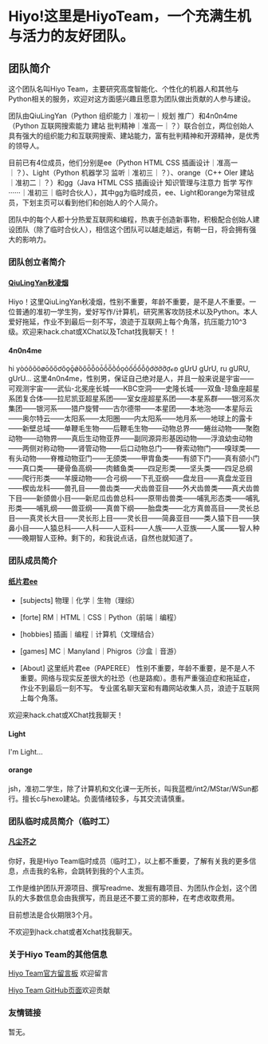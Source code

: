 # Hiyo!这里是HiyoTeam，一个充满生机与活力的友好团队。
## 团队简介
这个团队名叫Hiyo Team，主要研究高度智能化、个性化的机器人和其他与Python相关的服务，欢迎对这方面感兴趣且愿意为团队做出贡献的人参与建设。

团队由QiuLingYan（Python 组织能力｜准初一｜规划 推广）和4n0n4me（Python 互联网搜索能力 建站 批判精神｜准高一｜？）联合创立，两位创始人具有强大的组织能力和互联网搜索、建站能力，富有批判精神和开源精神，是优秀的领导人。

目前已有4位成员，他们分别是ee（Python HTML CSS 插画设计｜准高一｜？）、Light（Python 机器学习 监听｜准初三｜？）、orange（C++ OIer 建站｜准初二｜？）和gg（Java HTML   CSS 插画设计 知识管理与注意力 哲学 写作······｜准初三｜临时合伙人），其中gg为临时成员，ee、Light和orange为常驻成员，下划主页可以看到他们和创始人的个人简介。

团队中的每个人都十分热爱互联网和编程，热衷于创造新事物，积极配合创始人建设团队（除了临时合伙人），相信这个团队可以越走越远，有朝一日，将会拥有强大的影响力。
### 团队创立者简介
#### [QiuLingYan秋凌烟](https://qiu-lingyan.github.io/qiuly.github.io/)
 Hiyo！这里QiuLingYan秋凌烟，性别不重要，年龄不重要，是不是人不重要。一位普通的准初一学生狗，爱好写作/计算机，研究黑客攻防技术以及Python。本人爱好拖延，作业不到最后一刻不写，浪迹于互联网上每个角落，抗压能力10^3级。欢迎来hack.chat或XChat以及Tchat找我聊天！！
 #### 4n0n4me
hi yòóôõöøōŏőơǒǫǭǿȍȏȫȭȯȱṍṏṑṓọỏốồổỗộớờởỡợℴꞝ
gUrU gUrU, ru gURU, gUrU… 这里4n0n4me，性别男，保证自己绝对是人，并且一般来说是宇宙——可观测宇宙——武仙-北冕座长城——KBC空洞——史隆长城——双鱼-琼鱼座超星系团复合体——拉尼凯亚超星系团——室女座超星系团——本星系群——银河系次集团——银河系——猎户旋臂——古尔德带——本星团——本地泡——本星际云——奥尔特云——太阳系——太阳圈——内太阳系——地月系——地球上的露卡——新壁总域——单鞭毛生物——后鞭毛生物——动物总界——蜷丝动物——聚胞动物——动物界——真后生动物亚界——副同源异形基因动物——浮浪幼虫动物——两侧对称动物——肾管动物——后口动物总门——脊索动物门——嗅球类——有头动物——脊椎动物亚门——无颌类——甲胄鱼类——有颌下门——真有颌小门——真口类——硬骨鱼高纲——肉鳍鱼类——四足形类——坚头类——四足总纲——爬行形类——羊膜动物——合弓纲——下孔亚纲——盘龙目——真盘龙亚目——楔齿龙科——兽孔目——兽齿类——犬齿兽亚目——外犬齿兽类——真犬齿兽下目——新颌兽小目——新尼瓜齿兽总科——原带齿兽类——哺乳形态类——哺乳形类——哺乳纲——兽亚纲——真兽下纲——胎盘类——北方真兽高目——灵长总目——真灵长大目——灵长形上目——灵长目——简鼻亚目——类人猿下目——狭鼻小目——人猿总科——人科——人亚科——人族——人亚族——人属——智人种——晚期智人亚种。剩下的，和我说点话，自然也就知道了。
### 团队成员简介
#### [纸片君ee](https://paperee.tk/)
- [subjects] 物理｜化学｜生物（理综）

- [forte] RM｜HTML｜CSS｜Python（前端｜编程）

- [hobbies] 插画｜编程｜计算机（文理结合） 

- [games] MC｜Manyland｜Phigros（沙盒｜音游）
 
- [About] 这里纸片君ee（PAPEREE） 性别不重要，年龄不重要，是不是人不重要。网络与现实反差很大的社恐（也是路痴）。患有严重强迫症和拖延症，作业不到最后一刻不写。 专业匿名聊天室和有趣网站收集人员，浪迹于互联网上每个角落。

欢迎来hack.chat或XChat找我聊天！
#### Light
I'm Light...
#### orange
jsh，准初二学生，除了计算机和文化课一无所长，叫我蓝橙/int2/MStar/WSun都行。擅长c与hexo建站。负面情绪较多，与其交流请慎重。
### 团队临时成员简介（临时工）

#### [凡尘芥之](https://fcjz.github.io/Homepage/)
你好，我是Hiyo Team临时成员（临时工），以上都不重要，了解有关我的更多信息，点击我的名称，会跳转到我的个人主页。

工作是维护团队开源项目、撰写readme、发掘有趣项目、为团队作企划，这个团队的大多数信息会由我撰写，而且是还不要工资的那种，在考虑收取费用。

目前想法是合伙期限3个月。

不欢迎到hack.chat或者Xchat找我聊天。
### 关于Hiyo Team的其他信息
[Hiyo Team官方留言板](https://note.ms/hiyoteam) 欢迎留言

[Hiyo Team GitHub页面](https://github.com/Hiyo-Team/team)欢迎贡献
### 友情链接
暂无。
